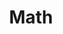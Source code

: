 ---
title: "Math"
slug: "Math"
image: "banner.png"
style:
  background: "#2a9d8f"
  color: "#fff"
---